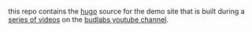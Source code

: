 this repo contains the [hugo] source for the demo site that is built during a [series of videos] on the [budlabs youtube channel].

[hugo]: https://gohugo.io
[series of videos]: https://www.youtube.com/playlist?list=PLt6-rPpOpkb0UqewsIq0RryI7ZHI91QkP
[budlabs youtube channel]: https://www.youtube.com/user/dubbeltumme
